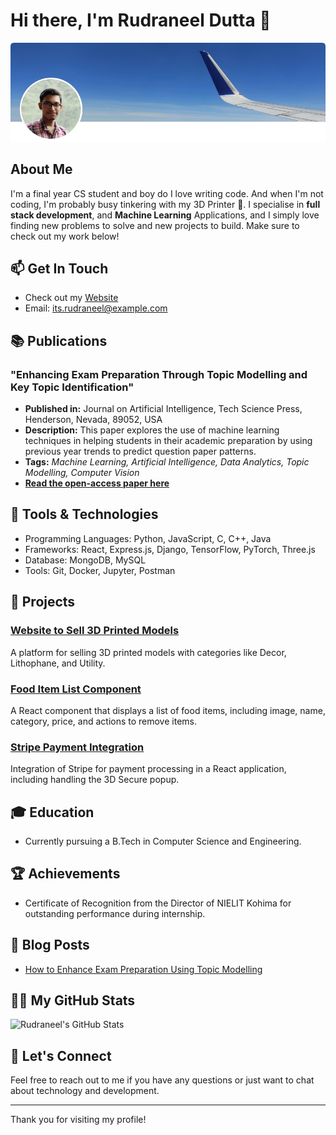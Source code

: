 # Hi there, I'm Rudraneel Dutta 👋

![Profile Picture](https://github.com/rudyoactiv/rudyoactiv/blob/main/header.png)

## About Me
I'm a final year CS student and boy do I love writing code. And when I'm not coding, I'm probably busy tinkering with my 3D Printer 🚀.
I specialise in **full stack development**, and **Machine Learning** Applications, and I simply love finding new problems to solve and new projects to build. Make sure to check out my work below!

## 📫 Get In Touch
<!--- [LinkedIn](https://www.linkedin.com/in/its-rudraneel/)
- [GitHub](https://github.com/rudyoactiv)
- [HackerRank](https://www.hackerrank.com/profile/its_rudraneel)
- [LeetCode](https://leetcode.com/u/Rudyoactiv/)-->
- Check out my [Website](https://rudraneel.netlify.app/)
- Email: its.rudraneel@example.com

## 📚 Publications

### "Enhancing Exam Preparation Through Topic Modelling and Key Topic Identification"
- **Published in:** Journal on Artificial Intelligence, Tech Science Press, Henderson, Nevada, 89052, USA
- **Description:** This paper explores the use of machine learning techniques in helping students in their academic preparation by using previous year trends to predict question paper patterns.
- **Tags:** *Machine Learning, Artificial Intelligence, Data Analytics, Topic Modelling, Computer Vision*
- **[Read the open-access paper here](https://doi.org/10.32604/jai.2024.050706)**


## 🔧 Tools & Technologies
- Programming Languages: Python, JavaScript, C, C++, Java
- Frameworks: React, Express.js, Django, TensorFlow, PyTorch, Three.js
- Database: MongoDB, MySQL 
- Tools: Git, Docker, Jupyter, Postman

## 🚀 Projects

### [Website to Sell 3D Printed Models](https://kraft3d.netlify.app/)
A platform for selling 3D printed models with categories like Decor, Lithophane, and Utility.

### [Food Item List Component](https://github.com/rudyoactiv/food-item-list)
A React component that displays a list of food items, including image, name, category, price, and actions to remove items.

### [Stripe Payment Integration](https://github.com/rudyoactiv/stripe-integration)
Integration of Stripe for payment processing in a React application, including handling the 3D Secure popup.


## 🎓 Education
- Currently pursuing a B.Tech in Computer Science and Engineering.

## 🏆 Achievements
- Certificate of Recognition from the Director of NIELIT Kohima for outstanding performance during internship.

## 📝 Blog Posts
- [How to Enhance Exam Preparation Using Topic Modelling](https://link-to-your-blog-post)

## 🧑‍💻 My GitHub Stats
![Rudraneel's GitHub Stats](https://github-readme-stats.vercel.app/api?username=rudyoactiv&show_icons=true&hide_title=true&count_private=true&hide=prs&theme=radical)

## 💬 Let's Connect
Feel free to reach out to me if you have any questions or just want to chat about technology and development.

---

Thank you for visiting my profile!
